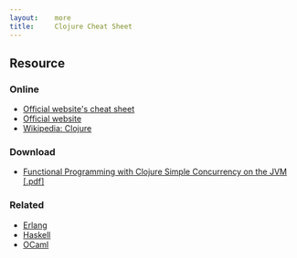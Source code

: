 ```yaml
---
layout:    more
title:     Clojure Cheat Sheet
---
```

<div class="content content-400">
    <div class="board board-326">
        <h2 class="board-title">Resource</h2>
        <div class="board-card">
            <h3 class="board-card-title">Online</h3>
            <ul>
                <li><a href="http://clojure.org/cheatsheet">Official website's cheat sheet</a></li>
                <li><a href="http://clojure.org/">Official website</a></li>
                <li><a href="http://ru.wikipedia.org/wiki/Clojure">Wikipedia: Clojure</a></li>
            </ul>
        </div>
        <div class="board-card">
            <h3 class="board-card-title">Download</h3>
            <ul>
                <li><a href="http://refcardz.dzone.com/refcardz/functional-programming-clojure">Functional Programming with Clojure Simple Concurrency on the JVM [.pdf]</a></li>
            </ul>
        </div>
        <div class="board-card">
            <h3 class="board-card-title">Related</h3>
            <ul>
                <li><a href="/erlang" title="Erlang Cheat Sheet">Erlang</a></li>
                <li><a href="/haskell" title="Haskell Cheat Sheet">Haskell</a></li>
                <li><a href="/ocaml" title="OCaml Cheat Sheet">OCaml</a></li>
            </ul>
        </div>
    </div>
</div>
